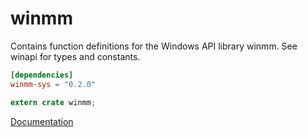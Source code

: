 # winmm #
Contains function definitions for the Windows API library winmm. See winapi for types and constants.

```toml
[dependencies]
winmm-sys = "0.2.0"
```

```rust
extern crate winmm;
```

[Documentation](https://retep998.github.io/doc/winmm/)
